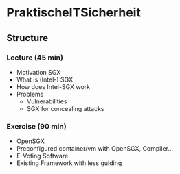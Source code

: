 # PraktischeITSicherheit
## Structure
### Lecture (45 min)
 * Motivation SGX
 * What is (Intel-) SGX
 * How does Intel-SGX work
 * Problems
   * Vulnerabilities
   * SGX for concealing attacks
 
### Exercise (90 min)
 * OpenSGX
 * Preconfigured container/vm with OpenSGX, Compiler...
 * E-Voting Software
 * Existing Framework with less guiding

